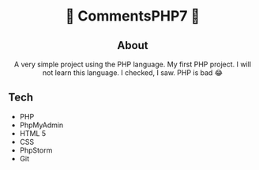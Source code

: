 <h1 align="center">🦉 CommentsPHP7 🦉</h1>
<p align="center">
 
<h2 align="center">About</h2>

<p align="center">
A very simple project using the PHP language. My first PHP project. I will not learn this language. I checked, I saw. PHP is bad 😂</p>

## Tech                                                                            
* PHP
* PhpMyAdmin
* HTML 5
* CSS
* PhpStorm
* Git
